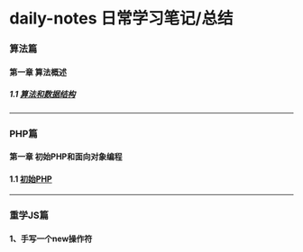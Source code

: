 # daily-notes 日常学习笔记/总结

### 算法篇

#### 第一章 算法概述

##### 1.1 [算法和数据结构](https://github.com/DanileQin/daily-notes/blob/master/%E7%AE%97%E6%B3%95%E7%AF%87/%E7%AE%97%E6%B3%95%E6%A6%82%E8%AE%BA/1.1%20%E7%AE%97%E6%B3%95%E5%92%8C%E6%95%B0%E6%8D%AE%E7%BB%93%E6%9E%84.md)

--------------------------------

### PHP篇

#### 第一章 初始PHP和面向对象编程

#### 1.1 [初始PHP](https://github.com/DanileQin/daily-notes/blob/master/PHP/%E7%AC%AC%E4%B8%80%E7%AB%A0%20%E5%88%9D%E5%A7%8BPHP%E5%92%8C%E9%9D%A2%E5%90%91%E5%AF%B9%E8%B1%A1%E7%BC%96%E7%A8%8B/1.1%20%E5%88%9D%E5%A7%8BPHP.md)

--------------------------------

### 重学JS篇

#### 1、手写一个new操作符